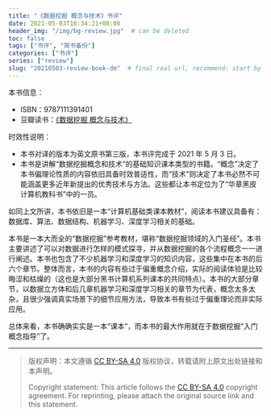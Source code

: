 ```yaml
---
title: "《数据挖掘 概念与技术》书评"
date: 2021-05-03T16:34:21+08:00
header_img: "/img/bg-review.jpg"  # can be deleted
toc: false
tags: ["书评", "简书备份"]
categories: ["书评"]
series: ["review"]
slug: "20210503-review-book-dm"  # final real url, recommend: start by date, follow lower case words with hyphen splitter. E.g., `20230316-text-title`
---
```


本书信息：
* ISBN：9787111391401
* 豆瓣读书：[《数据挖掘 概念与技术》](https://book.douban.com/subject/11542972/)

时效性说明：
* 本书对译的版本为英文原书第三版，本书评完成于 2021 年 5 月 3 日。
* 本书是讲解“数据挖掘概念和技术”的基础知识课本类型的书籍。“概念”决定了本书偏理论性质的内容依旧具备时效普适性，而“技术”则决定了本书必然不可能涵盖更多近年新提出的优秀技术与方法。这些都让本书定位为了“华章黑皮计算机教科书”中的一员。

如同上文所讲，本书依旧是一本“计算机基础类课本教材”，阅读本书建议具备有：数据库、算法、数据结构、机器学习、深度学习相关的基础。

本书是一本大而全的“数据挖掘”参考教材，堪称“数据挖掘领域的入门圣经”。本书主要讲述了可以对数据进行怎样的模式探寻，并从数据挖掘的各个流程概念一一进行阐述。本书也包含了不少机器学习和深度学习的知识内容，这些集中在本书的后六个章节。整体而言，本书的内容有些过于偏重概念介绍，实际的阅读体验是比较晦涩和枯燥的（这也是大部分黑书计算机系列课本的共同特点）。本书的大部分章节，以数据立方体和后几章机器学习和深度学习相关的章节为代表，概念太多太杂，且很少强调真实场景下的细节应用方法，导致本书有些过于偏重理论而非实际应用。

总体来看，本书确确实实是一本“课本”，而本书的最大作用就在于数据挖掘“入门概念指导”了。


---

> 版权声明：本文遵循 [CC BY-SA 4.0](https://creativecommons.org/licenses/by-sa/4.0/deed.zh) 版权协议，转载请附上原文出处链接和本声明。
>
> Copyright statement: This article follows the [CC BY-SA 4.0](https://creativecommons.org/licenses/by-sa/4.0/deed.en) copyright agreement. For reprinting, please attach the original source link and this statement.
